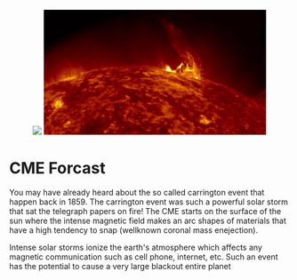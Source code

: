 
<p align="center">
  <img width="400" src="Assets/3._cme_gif_11660.gif" >
  <img width="400" src="Assets/cme.gif" >
</p>

# CME Forcast
 
You may have already heard about the so called carrington event that happen back in 1859. 
The carrington event was such a powerful solar storm that sat the telegraph papers on fire!
The CME starts on the surface of the sun where the intense magnetic field makes an arc shapes of materials that have a high tendency to snap (wellknown coronal mass enejection).




Intense solar storms ionize the earth's atmosphere which affects any magnetic communication such as cell phone, internet, etc. 
Such an event has the potential to cause a very large blackout entire planet
